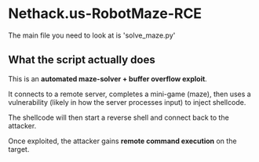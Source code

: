 # Nethack.us-RobotMaze-RCE

The main file you need to look at is 'solve_maze.py'

## What the script actually does

This is an **automated maze-solver + buffer overflow exploit**.

It connects to a remote server, completes a mini-game (maze), then uses a vulnerability (likely in how the server processes input) to inject shellcode.

The shellcode will then start a reverse shell and connect back to the attacker.

Once exploited, the attacker gains **remote command execution** on the target.
